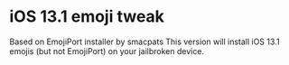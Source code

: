 # iOS 13.1 emoji tweak
Based on EmojiPort installer by smacpats 
This version will install iOS 13.1 emojis (but not EmojiPort) on your jailbroken device.
